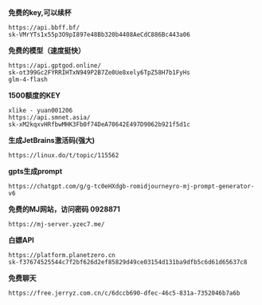**免费的key,可以续杯**
```
https://api.bbff.bf/
sk-VMrYTs1x55p3O9pI897e48Bb320b4408AeCdC886Bc443a06
```
**免费的模型（速度挺快）**
```
https://api.gptgod.online/
sk-ot399Gc2FYRRIHTxN949P2B7Ze0Ue8xely6TpZ58H7b1FyHs
glm-4-flash
```
**1500额度的KEY**
```
xlike - yuan001206
https://api.smnet.asia/
sk-xM2kqxvHRfbwMHK3Fb0f74DeA70642E497D9062b921f5d1c
```
**生成JetBrains激活码(强大)**
```
https://linux.do/t/topic/115562
```

**gpts生成prompt**
```
https://chatgpt.com/g/g-tc0eHXdgb-romidjourneyro-mj-prompt-generator-v6
```
**免费的MJ网站，访问密码  0928871**
```
https://mj-server.yzec7.me/
```
**白嫖API**
```
https://platform.planetzero.cn
sk-f37674525544c7f2bf626d2ef85829d49ce03154d131ba9dfb5c6d61d65637c8
```
**免费聊天**
```
https://free.jerryz.com.cn/c/6dccb690-dfec-46c5-831a-7352046b7a6b
```